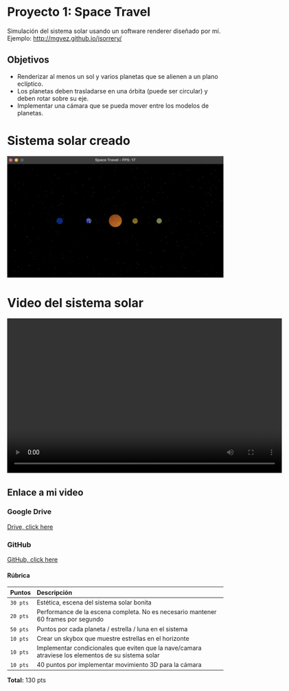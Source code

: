 # Proyecto 1: Space Travel
Simulación del sistema solar usando un software renderer diseñado por mí. 
Ejemplo: http://mgvez.github.io/jsorrery/

## Objetivos
- Renderizar al menos un sol y varios planetas que se alienen a un plano eclíptico.
- Los planetas deben trasladarse en una órbita (puede ser circular) y deben rotar sobre su eje.
- Implementar una cámara que se pueda mover entre los modelos de planetas.

# Sistema solar creado
![img1](readme-media/solar-system.png)

# Video del sistema solar
<video width="640" height="360" controls>
  <source src="readme-media/solar-system.mov" type="video/mov">
  Your browser does not support the video tag.
</video>

## Enlace a mi video
### Google Drive
[Drive, click here](https://drive.google.com/file/d/1ZO75MglFVBxHXOX_xPy2GjZR97yV-Mby/view?usp=sharing)

### GitHub
[GitHub, click here](readme-media/solar-system.mov)

#### Rúbrica

| Puntos | Descripción                     |
| :-------- | :-------------------------------- |
| `30 pts`              | Estética, escena del sistema solar bonita |
| `20 pts`              | Performance de la escena completa. No es necesario mantener 60 frames por segundo |
| `50 pts`              | Puntos por cada planeta / estrella / luna en el sistema |
| `10 pts`              | Crear un skybox que muestre estrellas en el horizonte |
| `10 pts`              | Implementar condicionales que eviten que la nave/camara atraviese los elementos de su sistema solar |
| `10 pts`              | 40 puntos por implementar movimiento 3D para la cámara |

**Total:** 130 pts

